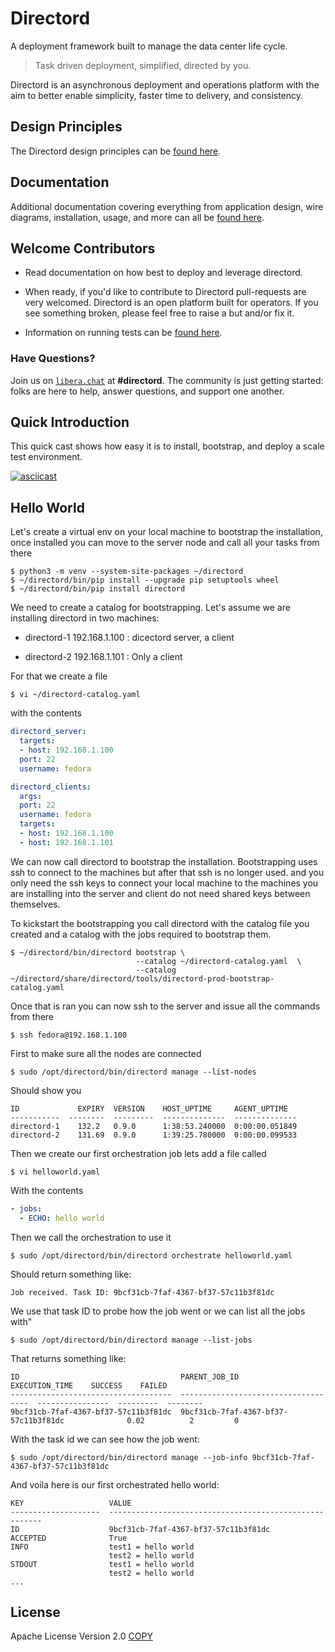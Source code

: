 # Directord

A deployment framework built to manage the data center life cycle.

> Task driven deployment, simplified, directed by you.

Directord is an asynchronous deployment and operations platform with the aim to
better enable simplicity, faster time to delivery, and consistency.

## Design Principles

The Directord design principles can be
[found here](https://cloudnull.github.io/directord#first-principles).

## Documentation

Additional documentation covering everything from application design, wire
diagrams, installation, usage, and more can all be
[found here](https://cloudnull.github.io/directord).

## Welcome Contributors

* Read documentation on how best to deploy and leverage directord.

* When ready, if you'd like to contribute to Directord pull-requests are very
  welcomed. Directord is an open platform built for operators. If you see
  something broken, please feel free to raise a but and/or fix it.

* Information on running tests can be [found here](https://cloudnull.github.io/directord/testing).

### Have Questions?

Join us on [`libera.chat`](https://libera.chat/guides/connect) at
**#directord**. The community is just getting started: folks are here to help,
answer questions, and support one another.

## Quick Introduction

This quick cast shows how easy it is to install, bootstrap, and deploy a scale test environment.

[![asciicast](https://asciinema.org/a/410759.svg)](https://asciinema.org/a/410759)


## Hello World

Let's create a virtual env on your local machine to bootstrap the installation,
once installed you can move to the server node and call all your tasks from there

``` shell
$ python3 -m venv --system-site-packages ~/directord
$ ~/directord/bin/pip install --upgrade pip setuptools wheel
$ ~/directord/bin/pip install directord
```

We need to create a catalog for bootstrapping. Let's assume we are installing directord in two machines:

* directord-1 192.168.1.100 : dicectord server, a client

* directord-2 192.168.1.101 : Only a client

For that we create a file

``` shell
$ vi ~/directord-catalog.yaml
```

with the contents

``` yaml
directord_server:
  targets:
  - host: 192.168.1.100
  port: 22
  username: fedora

directord_clients:
  args:
  port: 22
  username: fedora
  targets:
  - host: 192.168.1.100
  - host: 192.168.1.101
```

We can now call directord to bootstrap the installation. Bootstrapping uses ssh to connect to the machines but after that ssh is no longer used.
and you only need the ssh keys to connect your local machine to the machines you are installing into the server and client do not need shared keys between themselves.

To kickstart the bootstrapping you call  directord with the catalog file you created and a catalog with the jobs required to bootstrap them.

``` shell
$ ~/directord/bin/directord bootstrap \
                            --catalog ~/directord-catalog.yaml  \
                            --catalog ~/directord/share/directord/tools/directord-prod-bootstrap-catalog.yaml
```
Once that is ran you can now ssh to the server and issue all the commands from there

``` shell
$ ssh fedora@192.168.1.100
```

First to make sure all the nodes are connected

``` shell
$ sudo /opt/directord/bin/directord manage --list-nodes
```

Should show you

``` shell
ID             EXPIRY  VERSION    HOST_UPTIME     AGENT_UPTIME
-----------  --------  ---------  --------------  --------------
directord-1    132.2   0.9.0      1:38:53.240000  0:00:00.051849
directord-2    131.69  0.9.0      1:39:25.780000  0:00:00.099533
```

Then we create our first orchestration job lets add a file called

``` shell
$ vi helloworld.yaml
```

With the contents

``` yaml
- jobs:
  - ECHO: hello world
```

Then we call the orchestration to use it

``` shell
$ sudo /opt/directord/bin/directord orchestrate helloworld.yaml
```

Should return something like:

``` shell
Job received. Task ID: 9bcf31cb-7faf-4367-bf37-57c11b3f81dc
```

We use that task ID to probe how the job went or we can list all the jobs with"

``` shell
$ sudo /opt/directord/bin/directord manage --list-jobs
```

That returns something like:

``` shell
ID                                    PARENT_JOB_ID                           EXECUTION_TIME    SUCCESS    FAILED
------------------------------------  ------------------------------------  ----------------  ---------  --------
9bcf31cb-7faf-4367-bf37-57c11b3f81dc  9bcf31cb-7faf-4367-bf37-57c11b3f81dc              0.02          2         0
```

With the task id we can see how the job went:

``` shell
$ sudo /opt/directord/bin/directord manage --job-info 9bcf31cb-7faf-4367-bf37-57c11b3f81dc
```

And voila here is our first orchestrated hello world:

``` shell
KEY                   VALUE
--------------------  -------------------------------------------------------
ID                    9bcf31cb-7faf-4367-bf37-57c11b3f81dc
ACCEPTED              True
INFO                  test1 = hello world
                      test2 = hello world
STDOUT                test1 = hello world
                      test2 = hello world
...
```

## License

Apache License Version 2.0
[COPY](LICENSE)

